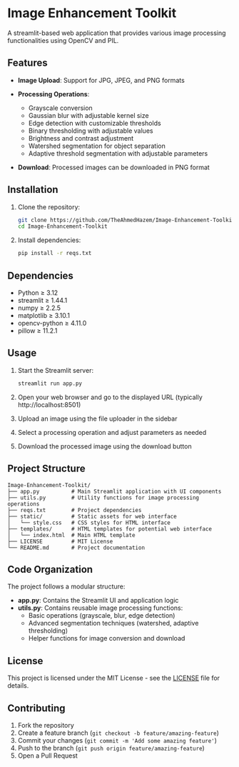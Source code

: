 # Image Enhancement Toolkit

A streamlit-based web application that provides various image processing functionalities using OpenCV and PIL.

## Features

- **Image Upload**: Support for JPG, JPEG, and PNG formats
- **Processing Operations**:
  - Grayscale conversion
  - Gaussian blur with adjustable kernel size
  - Edge detection with customizable thresholds
  - Binary thresholding with adjustable values
  - Brightness and contrast adjustment
  - Watershed segmentation for object separation
  - Adaptive threshold segmentation with adjustable parameters
  
- **Download**: Processed images can be downloaded in PNG format

## Installation

1. Clone the repository:
   ```bash
   git clone https://github.com/TheAhmedHazem/Image-Enhancement-Toolkit.git
   cd Image-Enhancement-Toolkit
   ```

2. Install dependencies:
   ```bash
   pip install -r reqs.txt
   ```

## Dependencies

- Python ≥ 3.12
- streamlit ≥ 1.44.1
- numpy ≥ 2.2.5
- matplotlib ≥ 3.10.1
- opencv-python ≥ 4.11.0
- pillow ≥ 11.2.1

## Usage

1. Start the Streamlit server:
   ```bash
   streamlit run app.py
   ```

2. Open your web browser and go to the displayed URL (typically http://localhost:8501)

3. Upload an image using the file uploader in the sidebar

4. Select a processing operation and adjust parameters as needed

5. Download the processed image using the download button

## Project Structure

```
Image-Enhancement-Toolkit/
├── app.py          # Main Streamlit application with UI components
├── utils.py        # Utility functions for image processing operations
├── reqs.txt        # Project dependencies
├── static/         # Static assets for web interface
│   └── style.css   # CSS styles for HTML interface
├── templates/      # HTML templates for potential web interface
│   └── index.html  # Main HTML template
├── LICENSE         # MIT License
└── README.md       # Project documentation
```

## Code Organization

The project follows a modular structure:

- **app.py**: Contains the Streamlit UI and application logic
- **utils.py**: Contains reusable image processing functions:
  - Basic operations (grayscale, blur, edge detection)
  - Advanced segmentation techniques (watershed, adaptive thresholding)
  - Helper functions for image conversion and download

## License

This project is licensed under the MIT License - see the [LICENSE](LICENSE) file for details.

## Contributing

1. Fork the repository
2. Create a feature branch (`git checkout -b feature/amazing-feature`)
3. Commit your changes (`git commit -m 'Add some amazing feature'`)
4. Push to the branch (`git push origin feature/amazing-feature`)
5. Open a Pull Request

